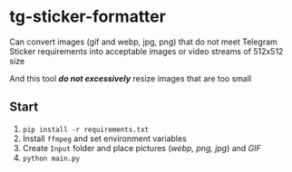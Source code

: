 # tg-sticker-formatter
Can convert images (gif and webp, jpg, png) that do not meet Telegram Sticker requirements into acceptable images or video streams of 512x512 size

And this tool ***do not excessively*** resize images that are too small

## Start
1. `pip install -r requirements.txt`
2. Install `ffmpeg` and set environment variables
3. Create `Input` folder and place pictures (*webp, png, jpg*) and *GIF*
4. `python main.py`
